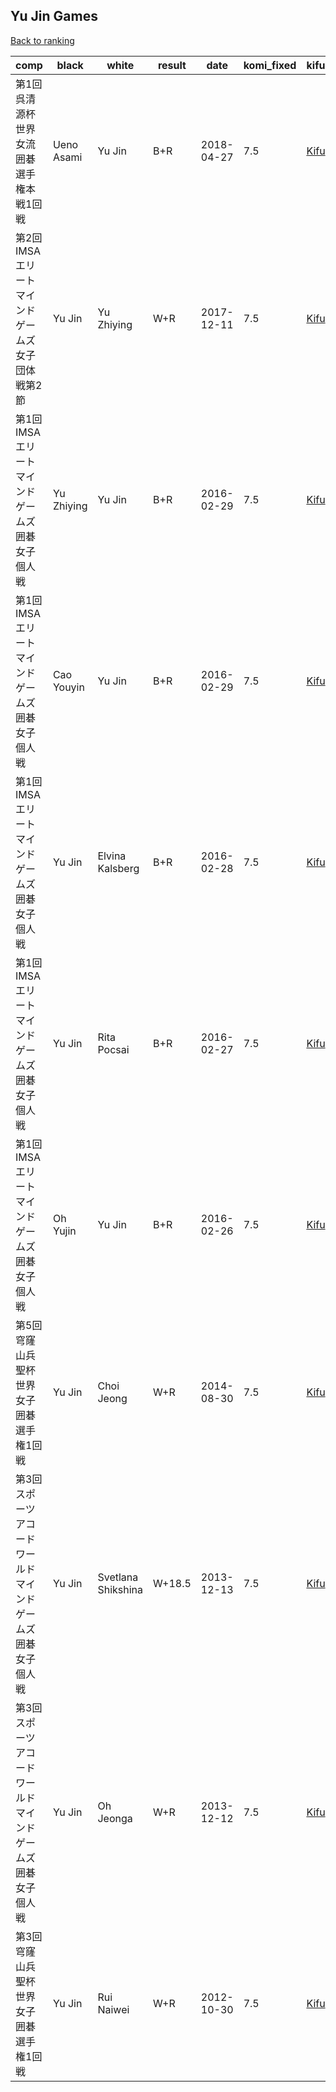 ## Yu Jin Games

[Back to ranking](index.md)




| **comp** | **black** | **white** | **result** | **date** | **komi_fixed** | **kifu** | 
| --- | --- | --- | --- | --- | --- | --- |
| 第1回呉清源杯世界女流囲碁選手権本戦1回戦 | Ueno Asami | Yu Jin | B+R | 2018-04-27 | 7.5 | [Kifu](https://kifudepot.net/kifucontents.php?id=irJJul6M2gGGjlkDmrNAXA%3D%3D) | 
| 第2回IMSAエリートマインドゲームズ女子団体戦第2節 | Yu Jin | Yu Zhiying | W+R | 2017-12-11 | 7.5 | [Kifu](https://kifudepot.net/kifucontents.php?id=wCSK7a0dtJYMc95hdUagkQ%3D%3D) | 
| 第1回IMSAエリートマインドゲームズ囲碁女子個人戦 | Yu Zhiying | Yu Jin | B+R | 2016-02-29 | 7.5 | [Kifu](https://kifudepot.net/kifucontents.php?id=NIk15AzPrZcnbo6EnZtujw%3D%3D) | 
| 第1回IMSAエリートマインドゲームズ囲碁女子個人戦 | Cao Youyin | Yu Jin | B+R | 2016-02-29 | 7.5 | [Kifu](https://kifudepot.net/kifucontents.php?id=mdzs3fC2%2BOxKtOrLqVMTcQ%3D%3D) | 
| 第1回IMSAエリートマインドゲームズ囲碁女子個人戦 | Yu Jin | Elvina Kalsberg | B+R | 2016-02-28 | 7.5 | [Kifu](https://kifudepot.net/kifucontents.php?id=xI6cRzYXmqXmIzgjuzcoGQ%3D%3D) | 
| 第1回IMSAエリートマインドゲームズ囲碁女子個人戦 | Yu Jin | Rita Pocsai | B+R | 2016-02-27 | 7.5 | [Kifu](https://kifudepot.net/kifucontents.php?id=lPHhhLj1sTRyNSBWMvYkOw%3D%3D) | 
| 第1回IMSAエリートマインドゲームズ囲碁女子個人戦 | Oh Yujin | Yu Jin | B+R | 2016-02-26 | 7.5 | [Kifu](https://kifudepot.net/kifucontents.php?id=cBbwkKvGrlHOcyabMtm59w%3D%3D) | 
| 第5回穹窿山兵聖杯世界女子囲碁選手権1回戦 | Yu Jin | Choi Jeong | W+R | 2014-08-30 | 7.5 | [Kifu](https://kifudepot.net/kifucontents.php?id=%2Bgt9KY%2FS9PjWO%2B0yS%2Fxqbg%3D%3D) | 
| 第3回スポーツアコードワールドマインドゲームズ囲碁女子個人戦 | Yu Jin | Svetlana Shikshina | W+18.5 | 2013-12-13 | 7.5 | [Kifu](https://kifudepot.net/kifucontents.php?id=rJ%2BU3sj%2BgkXk6UuiyqH4Sw%3D%3D) | 
| 第3回スポーツアコードワールドマインドゲームズ囲碁女子個人戦 | Yu Jin | Oh Jeonga | W+R | 2013-12-12 | 7.5 | [Kifu](https://kifudepot.net/kifucontents.php?id=72ou03huwoKE86i85fr3UA%3D%3D) | 
| 第3回穹窿山兵聖杯世界女子囲碁選手権1回戦 | Yu Jin | Rui Naiwei | W+R | 2012-10-30 | 7.5 | [Kifu](https://kifudepot.net/kifucontents.php?id=psYYfxaMuU9unyonHHh9BQ%3D%3D) |




